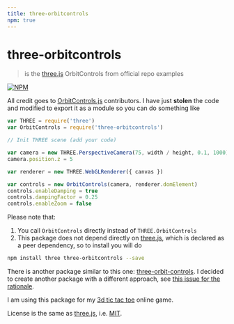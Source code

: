 ```yaml
---
title: three-orbitcontrols
npm: true
---
```

# three-orbitcontrols

> is the [three.js] OrbitControls from official repo examples

[![NPM](https://nodei.co/npm-dl/three-orbitcontrols.png)](https://nodei.co/npm-dl/three-orbitcontrols/)

All credit goes to [OrbitControls.js][original_orbitcontrols] contributors.
I have just **stolen** the code and modified to export it as a module
so you can do something like

```javascript
var THREE = require('three')
var OrbitControls = require('three-orbitcontrols')

// Init THREE scene (add your code)

var camera = new THREE.PerspectiveCamera(75, width / height, 0.1, 1000)
camera.position.z = 5

var renderer = new THREE.WebGLRenderer({ canvas })

var controls = new OrbitControls(camera, renderer.domElement)
controls.enableDamping = true
controls.dampingFactor = 0.25
controls.enableZoom = false
```

Please note that:

1. You call `OrbitControls` directly instead of `THREE.OrbitControls`
2. This package does not depend directly on [three.js], which is declared as a peer dependency, so to install you will do

```bash
npm install three three-orbitcontrols --save
```

There is another package similar to this one: [three-orbit-controls].
I decided to create another package with a different approach, see [this issue for the rationale](https://github.com/mattdesl/three-orbit-controls/issues/17).

I am using this package for my [3d tic tac toe](http://play.tris3d.net) online game.

License is the same as [three.js], i.e. [MIT].

[original_orbitcontrols]: https://github.com/mrdoob/three.js/tree/master/examples/js/controls/OrbitControls.js "OrbitControls.js"
[three.js]: http://threejs.org/ "three.js"
[MIT]: https://github.com/mrdoob/three.js/blob/master/LICENSE "three.js license"
[three-orbit-controls]: https://www.npmjs.com/package/three-orbit-controls "three-orbit-controls"
